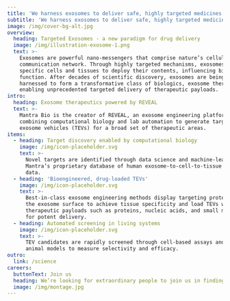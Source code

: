 ```yaml
---
title: 'We harness exosomes to deliver safe, highly targeted medicines.'
subtitle: 'We harness exosomes to deliver safe, highly targeted medicines.'
image: /img/cover-bg-alt.jpg
overview:
  heading: Targeted Exosomes - a new paradigm for drug delivery
  image: /img/illustration-exosome-1.png
  text: >-
    Exosomes are powerful nano-messengers that comprise nature’s cellular
    communication network. Through highly targeted mechanisms, exosomes bind to
    specific cells and tissues to deploy their contents, influencing biological
    function. After decades of scientific discovery, exosomes are being
    harnessed to form a transformative class of biologics, exosome therapeutics,
    enabling unprecedented targeted delivery of therapeutic payloads.
intro:
  heading: Exosome therapeutics powered by REVEAL
  text: >-
    Mantra Bio is the creator of REVEAL, an exosome engineering platform
    combining computational biology and lab automation to generate targeted
    exosome vehicles (TEVs) for a broad set of therapeutic areas.
items:
  - heading: Target discovery enabled by computational biology
    image: /img/icon-placeholder.svg
    text: >-
      Novel targets are identified through data science and machine-learning of
      Mantra’s proprietary database of human exosome-to-cell-to-tissue OMICs
      data.
  - heading: 'Bioengineered, drug-loaded TEVs'
    image: /img/icon-placeholder.svg
    text: >-
      Best-in-class exosome engineering methods display targeting proteins on
      the exosome surface to achieve tissue specificity and load TEVs with
      therapeutic payloads such as proteins, nucleic acids, and small molecules
      for potent delivery.
  - heading: Automated screening in living systems
    image: /img/icon-placeholder.svg
    text: >-
      TEV candidates are rapidly screened through cell-based assays and in vivo
      animal models to measure selectivity and efficacy.
outro:
  link: /science
careers:
  buttonText: Join us
  heading: We’re looking for extraordinary people to join us in finding cures.
  image: /img/montage.jpg
---
```


